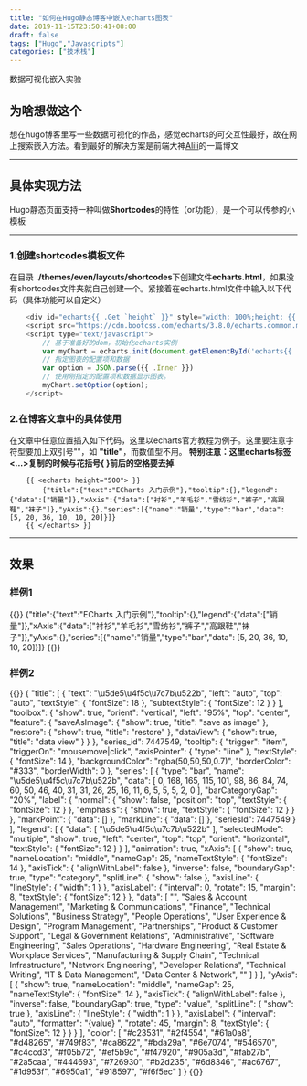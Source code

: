 ```yaml
---
title: "如何在Hugo静态博客中嵌入echarts图表"
date: 2019-11-15T23:50:41+08:00
draft: false
tags: ["Hugo","Javascripts"]
categories: ["技术栈"]
---
```


数据可视化嵌入实验

<!--more-->

## 为啥想做这个

想在hugo博客里写一些数据可视化的作品，感觉echarts的可交互性最好，故在网上搜索嵌入方法。看到最好的解决方案是前端大神[Alili](https://alili.tech/archive/r5ibcpo557h/)的一篇博文

---

## 具体实现方法

Hugo静态页面支持一种叫做**Shortcodes**的特性（or功能），是一个可以传参的小模板

---

### 1.创建shortcodes模板文件

在目录 **./themes/even/layouts/shortcodes**下创建文件**echarts.html**，如果没有shortcodes文件夹就自己创建一个。紧接着在echarts.html文件中输入以下代码（具体功能可以自定义）

```javascript
    <div id="echarts{{ .Get `height` }}" style="width: 100%;height: {{.Get `height`}}px;margin: 0 auto"></div>
    <script src="https://cdn.bootcss.com/echarts/3.8.0/echarts.common.min.js"></script>
    <script type="text/javascript">
        // 基于准备好的dom，初始化echarts实例
        var myChart = echarts.init(document.getElementById('echarts{{ .Get `height` }}'));
        // 指定图表的配置项和数据
        var option = JSON.parse({{ .Inner }})
        // 使用刚指定的配置项和数据显示图表。
        myChart.setOption(option);
    </script>
```
### 2.在博客文章中的具体使用

在文章中任意位置插入如下代码，这里以echarts官方教程为例子。这里要注意字符型要加上双引号""，如 **"title"**，而数值型不用。 **特别注意：这里echarts标签<...>复制的时候与花括号{ }前后的空格要去掉**

```
    {{ <echarts height="500"> }}
        {"title":{"text":"ECharts 入门示例"},"tooltip":{},"legend":{"data":["销量"]},"xAxis":{"data":["衬衫","羊毛衫","雪纺衫","裤子","高跟鞋","袜子"]},"yAxis":{},"series":[{"name":"销量","type":"bar","data": [5, 20, 36, 10, 10, 20]}]}
    {{ </echarts> }}
```

---

## 效果

### 样例1

{{<echarts height="500">}}
    {"title":{"text":"ECharts 入门示例"},"tooltip":{},"legend":{"data":["销量"]},"xAxis":{"data":["衬衫","羊毛衫","雪纺衫","裤子","高跟鞋","袜子"]},"yAxis":{},"series":[{"name":"销量","type":"bar","data": [5, 20, 36, 10, 10, 20]}]}
{{</echarts>}}

### 样例2

{{<echarts height="600">}}
   {
    "title": [
        {
            "text": "\u5de5\u4f5c\u7c7b\u522b",
            "left": "auto",
            "top": "auto",
            "textStyle": {
                "fontSize": 18
            },
            "subtextStyle": {
                "fontSize": 12
            }
        }
    ],
    "toolbox": {
        "show": true,
        "orient": "vertical",
        "left": "95%",
        "top": "center",
        "feature": {
            "saveAsImage": {
                "show": true,
                "title": "save as image"
            },
            "restore": {
                "show": true,
                "title": "restore"
            },
            "dataView": {
                "show": true,
                "title": "data view"
            }
        }
    },
    "series_id": 7447549,
    "tooltip": {
        "trigger": "item",
        "triggerOn": "mousemove|click",
        "axisPointer": {
            "type": "line"
        },
        "textStyle": {
            "fontSize": 14
        },
        "backgroundColor": "rgba(50,50,50,0.7)",
        "borderColor": "#333",
        "borderWidth": 0
    },
    "series": [
        {
            "type": "bar",
            "name": "\u5de5\u4f5c\u7c7b\u522b",
            "data": [
                0,
                168,
                165,
                115,
                101,
                98,
                86,
                84,
                74,
                60,
                50,
                46,
                40,
                31,
                31,
                26,
                25,
                16,
                11,
                6,
                5,
                5,
                5,
                2,
                0
            ],
            "barCategoryGap": "20%",
            "label": {
                "normal": {
                    "show": false,
                    "position": "top",
                    "textStyle": {
                        "fontSize": 12
                    }
                },
                "emphasis": {
                    "show": true,
                    "textStyle": {
                        "fontSize": 12
                    }
                }
            },
            "markPoint": {
                "data": []
            },
            "markLine": {
                "data": []
            },
            "seriesId": 7447549
        }
    ],
    "legend": [
        {
            "data": [
                "\u5de5\u4f5c\u7c7b\u522b"
            ],
            "selectedMode": "multiple",
            "show": true,
            "left": "center",
            "top": "top",
            "orient": "horizontal",
            "textStyle": {
                "fontSize": 12
            }
        }
    ],
    "animation": true,
    "xAxis": [
        {
            "show": true,
            "nameLocation": "middle",
            "nameGap": 25,
            "nameTextStyle": {
                "fontSize": 14
            },
            "axisTick": {
                "alignWithLabel": false
            },
            "inverse": false,
            "boundaryGap": true,
            "type": "category",
            "splitLine": {
                "show": false
            },
            "axisLine": {
                "lineStyle": {
                    "width": 1
                }
            },
            "axisLabel": {
                "interval": 0,
                "rotate": 15,
                "margin": 8,
                "textStyle": {
                    "fontSize": 12
                }
            },
            "data": [
                "",
                "Sales & Account Management",
                "Marketing & Communications",
                "Finance",
                "Technical Solutions",
                "Business Strategy",
                "People Operations",
                "User Experience & Design",
                "Program Management",
                "Partnerships",
                "Product & Customer Support",
                "Legal & Government Relations",
                "Administrative",
                "Software Engineering",
                "Sales Operations",
                "Hardware Engineering",
                "Real Estate & Workplace Services",
                "Manufacturing & Supply Chain",
                "Technical Infrastructure",
                "Network Engineering",
                "Developer Relations",
                "Technical Writing",
                "IT & Data Management",
                "Data Center & Network",
                ""
            ]
        }
    ],
    "yAxis": [
        {
            "show": true,
            "nameLocation": "middle",
            "nameGap": 25,
            "nameTextStyle": {
                "fontSize": 14
            },
            "axisTick": {
                "alignWithLabel": false
            },
            "inverse": false,
            "boundaryGap": true,
            "type": "value",
            "splitLine": {
                "show": true
            },
            "axisLine": {
                "lineStyle": {
                    "width": 1
                }
            },
            "axisLabel": {
                "interval": "auto",
                "formatter": "{value} ",
                "rotate": 45,
                "margin": 8,
                "textStyle": {
                    "fontSize": 12
                }
            }
        }
    ],
    "color": [
        "#c23531",
        "#2f4554",
        "#61a0a8",
        "#d48265",
        "#749f83",
        "#ca8622",
        "#bda29a",
        "#6e7074",
        "#546570",
        "#c4ccd3",
        "#f05b72",
        "#ef5b9c",
        "#f47920",
        "#905a3d",
        "#fab27b",
        "#2a5caa",
        "#444693",
        "#726930",
        "#b2d235",
        "#6d8346",
        "#ac6767",
        "#1d953f",
        "#6950a1",
        "#918597",
        "#f6f5ec"
    ]
}
{{</echarts>}}
